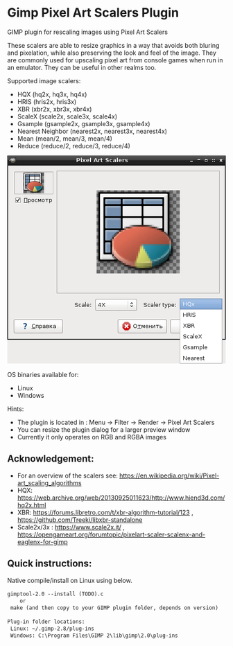 Gimp Pixel Art Scalers Plugin
===========

GIMP plugin for rescaling images using Pixel Art Scalers

These scalers are able to resize graphics in a way that avoids both bluring and pixelation, while also preserving the look and feel of the image. They are commonly used for upscaling pixel art from console games when run in an emulator. They can be useful in other realms too.

Supported image scalers:
 * HQX (hq2x, hq3x, hq4x)
 * HRIS (hris2x, hris3x)
 * XBR (xbr2x, xbr3x, xbr4x)
 * ScaleX (scale2x, scale3x, scale4x)
 * Gsample (gsample2x, gsample3x, gsample4x)
 * Nearest Neighbor (nearest2x, nearest3x, nearest4x)
 * Mean (mean/2, mean/3, mean/4)
 * Reduce (reduce/2, reduce/3, reduce/4)

![GIMP Image Editor using Pixel Art Scalers Plugin](info/gimp-plugin-pixel-art-scalers.png)


OS binaries available for:
 * Linux
 * Windows


Hints:
 * The plugin is located in : Menu -> Filter -> Render -> Pixel Art Scalers
 * You can resize the plugin dialog for a larger preview window
 * Currently it only operates on RGB and RGBA images


## Acknowledgement:
  * For an overview of the scalers see: https://en.wikipedia.org/wiki/Pixel-art_scaling_algorithms
  * HQX: https://web.archive.org/web/20130925011623/http://www.hiend3d.com/hq2x.html
  * XBR: https://forums.libretro.com/t/xbr-algorithm-tutorial/123 , https://github.com/Treeki/libxbr-standalone
  * Scale2x/3x : https://www.scale2x.it/ , https://opengameart.org/forumtopic/pixelart-scaler-scalenx-and-eaglenx-for-gimp

## Quick instructions:

Native compile/install on Linux using below.

```
gimptool-2.0 --install (TODO).c
    or
 make (and then copy to your GIMP plugin folder, depends on version)

Plug-in folder locations:
 Linux: ~/.gimp-2.8/plug-ins
 Windows: C:\Program Files\GIMP 2\lib\gimp\2.0\plug-ins

```

